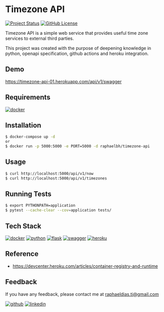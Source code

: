 # Timezone API

[![Project Status](https://img.shields.io/static/v1?label=project%20status&message=complete&color=success&style=flat-square)](#)
[![GitHub License](https://img.shields.io/github/license/raphaelbh/python-web-template?style=flat-square)](#)

Timezone API is a simple web service that provides useful time zone services to external third parties.

This project was created with the purpose of deepening knowledge in python, openapi specification, github actions and heroku integration.

## Demo

https://timezone-api-01.herokuapp.com/api/v1/swagger

## Requirements

[![docker](https://img.shields.io/badge/Docker-2CA5E0?style=for-the-badge&logo=docker&logoColor=white)](https://www.docker.com/)

## Installation

```bash
$ docker-compose up -d
or
$ docker run -p 5000:5000 -e PORT=5000 -d raphaelbh/timezone-api
```
    
## Usage

```bash
$ curl http://localhost:5000/api/v1/now
$ curl http://localhost:5000/api/v1/timezones
```

## Running Tests

```bash
$ export PYTHONPATH=application
$ pytest --cache-clear --cov=application tests/
```

## Tech Stack

[![docker](https://img.shields.io/badge/Docker-2CA5E0?style=for-the-badge&logo=docker&logoColor=white)](https://www.docker.com/)
[![python](https://img.shields.io/badge/Python-FFD43B?style=for-the-badge&logo=python&logoColor=blue)](https://www.python.org/)
[![flask](https://img.shields.io/badge/Flask-000000?style=for-the-badge&logo=flask&logoColor=white)](https://flask.palletsprojects.com/en/2.0.x/)
[![swagger](https://img.shields.io/badge/Swagger-85EA2D?style=for-the-badge&logo=Swagger&logoColor=white)](https://swagger.io/)
[![heroku](https://img.shields.io/badge/Heroku-430098?style=for-the-badge&logo=heroku&logoColor=white)](https://heroku.com)

## Reference

- https://devcenter.heroku.com/articles/container-registry-and-runtime

## Feedback

If you have any feedback, please contact me at raphaeldias.ti@gmail.com

[![github](https://img.shields.io/badge/GitHub-100000?style=for-the-badge&logo=github&logoColor=white)](https://github.com/raphaelbh)
[![linkedin](https://img.shields.io/badge/LinkedIn-0077B5?style=for-the-badge&logo=linkedin&logoColor=white)](https://www.linkedin.com/in/raphaelbh/)
